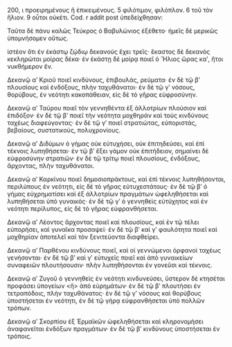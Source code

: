 200, ι προειρημένους ἢ ἐπικειμένους. 5 φιλότιμον, φιλόπλον. 6 τοῦ τὸν ἥλιον. 9 οὗτοι οὐκέτι. Cod. r addit post ὑπεδείχθησαν:

Ταῦτα δὲ πάνυ καλῶς Τεύκρος ὁ Βαβυλώνιος ἐξέθετο· ἡμεῖς δὲ μερικῶς ὑπομνήσομεν οὕτως.

ἰστέον ὅτι ἐν ἑκάστῳ ζῴδιῳ δεκανούς ἔχει τρεῖς· ἕκαστος δὲ δεκανὸς κεκληρώται μοίρας δέκα· ἐν ἑκάστῃ δὲ μοίρᾳ ποιεῖ ὁ Ἥλιος ὥρας καʹ, ἤτοι νυκθήμερον ἕν.

Δεκανῷ αʹ Κριοῦ ποιεῖ κινδύνους, ἐπιβουλάς, ρεύματα· ἐν δὲ τῷ βʹ πλουσίους καὶ ἐνδόξους, πλὴν ταχυθάνατοι· ἐν δὲ τῷ γʹ νόσους, θορύβους, ἐν νεότητι κακοπάθειαν, εἰς δὲ τὸ γῆρας εὐφροσύνην.

Δεκανῷ αʹ Ταύρου ποιεῖ τὸν γεννηθέντα ἐξ ἀλλοτρίων πλούσιον καὶ ἐπιδόξον· ἐν δὲ τῷ βʹ ποιεῖ τὴν νεότητα μοχθηράν καὶ τοὺς κινδύνους ταχέως διαφεύγοντας· ἐν δὲ τῷ γʹ ποιεῖ στρατιώτας, εὐποριστάς, βεβαίους, συστατικούς, πολυχρονίους.

Δεκανῷ αʹ Διδύμων ὁ γήμας οὐκ εὐτυχήσει, οὐκ ἐπιτηδεύσει, καὶ ἐπὶ τέκνοις λυπηθήσεται· ἐν τῷ βʹ ἔξει γάμον οὐκ ἐπιτήδειον, σημαίνει δὲ εὐφροσύνην στρατιῶν· ἐν δὲ τῷ τρίτῳ ποιεῖ πλουσίους, ἐνδόξους, ἄρχοντας, πλὴν ταχυθάνατοι.

Δεκανῷ αʹ Καρκίνου ποιεῖ δημοσιοπράκτους, καὶ ἐπὶ τέκνοις λυπηθήσονται, περιλύπους ἐν νεότητι, εἰς δὲ τὸ γῆρας εὐτυχεστάτους· ἐν δὲ τῷ βʹ ὁ γήμας εὐχρηματίσει καὶ ἐξ ἀλλοτρίων πραγμάτων ὠφεληθήσεται καὶ λυπηθήσεται ὑπὸ γυναικός· ἐν δὲ τῷ γʹ ὁ γεννηθεὶς εὐτύχητος καὶ ἐν νεότητι περίλυπος, εἰς δὲ τὸ γῆρας εὐφρανθήσεται.

Δεκανῷ αʹ Λέοντος ἄρχοντας ποιεῖ καὶ πλουσίους, καὶ ἐν τῷ τέλει εὐπορήσει, καὶ γυναῖκα προσαψεί· ἐν δὲ τῷ βʹ καὶ γʹ φαυλότητα ποιεῖ καὶ μοχθηρίαν ἀποτελεῖ καὶ τὸν ξενιτεύοντα διαφθείρει.

Δεκανῷ αʹ Παρθένου κινδύνους ποιεῖ, καὶ οἱ γεννώμενοι ὀρφανοὶ ταχέως γενήσονται· ἐν δὲ τῷ βʹ καὶ γʹ εὐτυχεῖς ποιεῖ καὶ ἀπὸ γυναικείων συναφειῶν πλουτήσουσιν· πλὴν λυπηθήσονται ἐν γονεῦσι καὶ τέκνοις.

Δεκανῷ αʹ Ζυγοῦ ὁ γεννηθεὶς ἐν νεότητι κινδυνεύσει, ὕστερον δὲ κτησέται προφάσει ὑπογείων <ἤ> ἀπὸ εὐρημάτων· ἐν δὲ τῷ βʹ πλουτήσει ἐν τετραπόδοις, πλὴν ταχυθάνατος· ἐν δὲ τῷ γʹ νόσους καὶ θορύβους ὑποστήσεται ἐν νεότητι, ἐν δὲ τῷ γήρᾳ εὐφρανθήσεται ὑπὸ πολλῶν τρόπων.

Δεκανῷ αʹ Σκορπίου ἐξ Ἑρμαϊκῶν ὠφεληθήσεται καὶ κληρονομήσει ἀναφανεῖται ἐνδόξων πραγμάτων· ἐν δὲ τῷ βʹ κινδύνους ὑποστήσεται ἐν τρόποις.